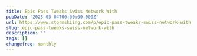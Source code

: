 ```yaml
---
title: Epic Pass Tweaks Swiss Network With
pubDate: '2025-03-04T00:00:00.000Z'
url: https://www.stormskiing.com/p/epic-pass-tweaks-swiss-network-with
slug: epic-pass-tweaks-swiss-network-with
description: ''
tags: []
changefreq: monthly
---
```


<!-- Add post content below -->
